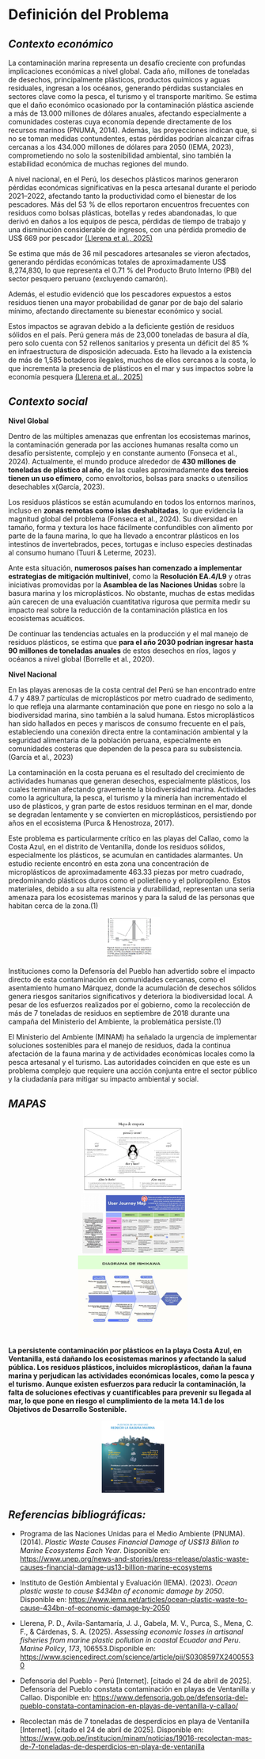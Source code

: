 <p align="center">
   <h1>Definición del Problema</h1>
</p>

## *Contexto económico*

La contaminación marina representa un desafío creciente con profundas implicaciones económicas a nivel global. Cada año, millones de toneladas de desechos, principalmente plásticos, productos químicos y aguas residuales, ingresan a los océanos, generando pérdidas sustanciales en sectores clave como la pesca, el turismo y el transporte marítimo. Se estima que el daño económico ocasionado por la contaminación plástica asciende a más de 13.000 millones de dólares anuales, afectando especialmente a comunidades costeras cuya economía depende directamente de los recursos marinos (PNUMA, 2014). Además, las proyecciones indican que, si no se toman medidas contundentes, estas pérdidas podrían alcanzar cifras cercanas a los 434.000 millones de dólares para 2050 (IEMA, 2023), comprometiendo no solo la sostenibilidad ambiental, sino también la estabilidad económica de muchas regiones del mundo.

A nivel nacional, en el Perú, los desechos plásticos marinos generaron pérdidas económicas significativas en la pesca artesanal durante el periodo 2021–2022, afectando tanto la productividad como el bienestar de los pescadores. Más del 53 % de ellos reportaron encuentros frecuentes con residuos como bolsas plásticas, botellas y redes abandonadas, lo que derivó en daños a los equipos de pesca, pérdidas de tiempo de trabajo y una disminución considerable de ingresos, con una pérdida promedio de US$ 669 por pescador [(Llerena et al., 2025)](https://www.zotero.org/google-docs/?Px5Wft)

Se estima que más de 36 mil pescadores artesanales se vieron afectados, generando pérdidas económicas totales de aproximadamente US$ 8,274,830, lo que representa el 0.71 % del Producto Bruto Interno (PBI) del sector pesquero peruano (excluyendo camarón).

Además, el estudio evidenció que los pescadores expuestos a estos residuos tienen una mayor probabilidad de ganar por de bajo del salario mínimo, afectando directamente su bienestar económico y social.

Estos impactos se agravan debido a la deficiente gestión de residuos sólidos en el país. Perú genera más de 23,000 toneladas de basura al día, pero solo cuenta con 52 rellenos sanitarios y presenta un déficit del 85 % en infraestructura de disposición adecuada. Esto ha llevado a la existencia de más de 1,585 botaderos ilegales, muchos de ellos cercanos a la costa, lo que incrementa la presencia de plásticos en el mar y sus impactos sobre la economía pesquera [(Llerena et al., 2025)](https://www.zotero.org/google-docs/?WPAW9m)


## *Contexto social* 

**Nivel Global**

Dentro de las múltiples amenazas que enfrentan los ecosistemas marinos, la contaminación generada por las acciones humanas resalta como un desafío persistente, complejo y en constante aumento (Fonseca et al., 2024). Actualmente, el mundo produce alrededor de **430 millones de toneladas de plástico al año**, de las cuales aproximadamente **dos tercios tienen un uso efímero**, como envoltorios, bolsas para snacks o utensilios desechables x(García, 2023).

Los residuos plásticos se están acumulando en todos los entornos marinos, incluso en **zonas remotas como islas deshabitadas**, lo que evidencia la magnitud global del problema (Fonseca et al., 2024). Su diversidad en tamaño, forma y textura los hace fácilmente confundibles con alimento por parte de la fauna marina, lo que ha llevado a encontrar plásticos en los intestinos de invertebrados, peces, tortugas e incluso especies destinadas al consumo humano (Tuuri & Leterme, 2023).

Ante esta situación, **numerosos países han comenzado a implementar estrategias de mitigación multinivel**, como la **Resolución EA.4/L9** y otras iniciativas promovidas por la **Asamblea de las Naciones Unidas** sobre la basura marina y los microplásticos. No obstante, muchas de estas medidas aún carecen de una evaluación cuantitativa rigurosa que permita medir su impacto real sobre la reducción de la contaminación plástica en los ecosistemas acuáticos.

De continuar las tendencias actuales en la producción y el mal manejo de residuos plásticos, se estima que **para el año 2030 podrían ingresar hasta 90 millones de toneladas anuales** de estos desechos en ríos, lagos y océanos a nivel global (Borrelle et al., 2020).

**Nivel Nacional**

En las playas arenosas de la costa central del Perú se han encontrado entre 4.7 y 489.7 partículas de microplásticos por metro cuadrado de sedimento, lo que refleja una alarmante contaminación que pone en riesgo no solo a la biodiversidad marina, sino también a la salud humana. Estos microplásticos han sido hallados en peces y mariscos de consumo frecuente en el país, estableciendo una conexión directa entre la contaminación ambiental y la seguridad alimentaria de la población peruana, especialmente en comunidades costeras que dependen de la pesca para su subsistencia. (García et al., 2023)

La contaminación en la costa peruana es el resultado del crecimiento de actividades humanas que generan desechos, especialmente plásticos, los cuales terminan afectando gravemente la biodiversidad marina. Actividades como la agricultura, la pesca, el turismo y la minería han incrementado el uso de plásticos, y gran parte de estos residuos terminan en el mar, donde se degradan lentamente y se convierten en microplásticos, persistiendo por años en el ecosistema (Purca & Henostroza, 2017).

Este problema es particularmente crítico en las playas del Callao, como la Costa Azul, en el distrito de Ventanilla, donde los residuos sólidos, especialmente los plásticos, se acumulan en cantidades alarmantes. Un estudio reciente encontró en esta zona una concentración de microplásticos de aproximadamente 463.33 piezas por metro cuadrado, predominando plásticos duros como el polietileno y el polipropileno. Estos materiales, debido a su alta resistencia y durabilidad, representan una seria amenaza para los ecosistemas marinos y para la salud de las personas que habitan cerca de la zona.(1)

<div style="text-align: center;">
   <img src="Imagenes/Aspose.Words.f1e38836-af00-458b-91ca-b7c56cf4b50f.001.png" alt="Grafica_Seccion Nacional" style="width: 22%;"/>
</div>



Instituciones como la Defensoría del Pueblo han advertido sobre el impacto directo de esta contaminación en comunidades cercanas, como el asentamiento humano Márquez, donde la acumulación de desechos sólidos genera riesgos sanitarios significativos y deteriora la biodiversidad local. A pesar de los esfuerzos realizados por el gobierno, como la recolección de más de 7 toneladas de residuos en septiembre de 2018 durante una campaña del Ministerio del Ambiente, la problemática persiste.(1)

El Ministerio del Ambiente (MINAM) ha señalado la urgencia de implementar soluciones sostenibles para el manejo de residuos, dada la continua afectación de la fauna marina y de actividades económicas locales como la pesca artesanal y el turismo. Las autoridades coinciden en que este es un problema complejo que requiere una acción conjunta entre el sector público y la ciudadanía para mitigar su impacto ambiental y social.


## *MAPAS*
<div style="text-align: center;">
    <img src="Imagenes/Aspose.Words.f1e38836-af00-458b-91ca-b7c56cf4b50f.002.png" alt="Mapa de Empatía" style="width: 40%;"/>
</div>

<div style="text-align: center;">
    <img src="Imagenes/Aspose.Words.f1e38836-af00-458b-91ca-b7c56cf4b50f.003.jpeg" alt="Journey Map" style="width: 42%;"/>
</div>

<div style="text-align: center;">
    <img src="Imagenes/Aspose.Words.f1e38836-af00-458b-91ca-b7c56cf4b50f.004.jpeg" alt="Diagrama de Ishikawa" style="width: 44%;"/>
</div>

**La persistente contaminación por plásticos en la playa Costa Azul, en Ventanilla, está dañando los ecosistemas marinos y afectando la salud pública. Los residuos plásticos, incluidos microplásticos, dañan la fauna marina y perjudican las actividades económicas locales, como la pesca y el turismo. Aunque existen esfuerzos para reducir la contaminación, la falta de soluciones efectivas y cuantificables para prevenir su llegada al mar, lo que pone en riesgo el cumplimiento de la meta 14.1 de los Objetivos de Desarrollo Sostenible.** 

<div style="text-align: center;">
    <img src="Imagenes/Aspose.Words.f1e38836-af00-458b-91ca-b7c56cf4b50f.005.png" alt="Imagen Final" style="width: 25%;"/>
</div>

## *Referencias bibliográficas:*

- Programa de las Naciones Unidas para el Medio Ambiente (PNUMA). (2014). *Plastic Waste Causes Financial Damage of US$13 Billion to Marine Ecosystems Each Year*. Disponible en: <https://www.unep.org/news-and-stories/press-release/plastic-waste-causes-financial-damage-us13-billion-marine-ecosystems> 

- Instituto de Gestión Ambiental y Evaluación (IEMA). (2023). *Ocean plastic waste to cause $434bn of economic damage by 2050*. Disponible en: <https://www.iema.net/articles/ocean-plastic-waste-to-cause-434bn-of-economic-damage-by-2050> 

- Llerena, P. D., Avila-Santamaría, J. J., Gabela, M. V., Purca, S., Mena, C. F., & Cárdenas, S. A. (2025). *Assessing economic losses in artisanal fisheries from marine plastic pollution in coastal Ecuador and Peru*. *Marine Policy*, *173*, 106553.Disponible en: <https://www.sciencedirect.com/science/article/pii/S0308597X24005530>

- Defensoria del Pueblo - Perú [Internet]. [citado el 24 de abril de 2025]. Defensoría del Pueblo constata contaminación en playas de Ventanilla y Callao. Disponible en: https://www.defensoria.gob.pe/defensoria-del-pueblo-constata-contaminacion-en-playas-de-ventanilla-y-callao/

- Recolectan más de 7 toneladas de desperdicios en playa de Ventanilla [Internet]. [citado el 24 de abril de 2025]. Disponible en: https://www.gob.pe/institucion/minam/noticias/19016-recolectan-mas-de-7-toneladas-de-desperdicios-en-playa-de-ventanilla